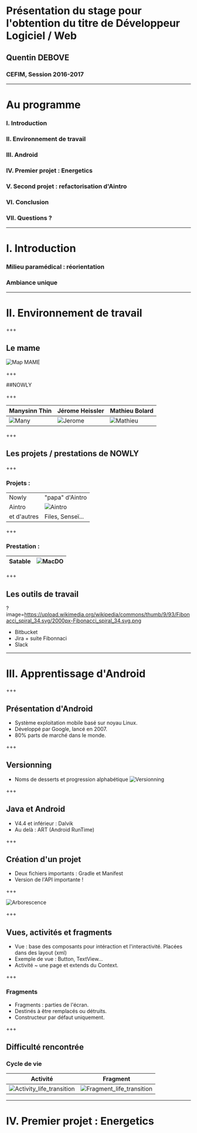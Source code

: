 # Présentation du stage pour l'obtention du titre de Développeur Logiciel / Web
## Quentin DEBOVE
### CEFIM, Session 2016-2017

---

# Au programme 
### I. Introduction
### II. Environnement de travail
### III. Android
### IV. Premier projet : Energetics
### V. Second projet : refactorisation d'Aintro
### VI. Conclusion
### VII. Questions ?

---

# I. Introduction

### Milieu paramédical : réorientation
### Ambiance unique

---

# II. Environnement de travail

+++

## Le mame
![Map MAME](http://www.tech-orleans.fr/wp-content/uploads/2015/06/FAA_MAME_TOURS_EXTERIEUR_PARVIS_03.jpg)

+++

##NOWLY

+++

|Manysinn Thin                                                                                                                       |Jérome Heissler                                                                        |Mathieu Bolard                                                                          |
|------------------------------------------------------------------------------------------------------------------------------------|---------------------------------------------------------------------------------------|----------------------------------------------------------------------------------------|
|![Many](https://media.licdn.com/mpr/mpr/shrinknp_400_400/AAEAAQAAAAAAAAh_AAAAJDQ3ZDlkYTIyLWE1MzctNDNlYy1hNmU5LWRlNmM2MWVkYjEzNw.jpg)|![Jerome](https://media.licdn.com/mpr/mpr/shrinknp_400_400/p/3/000/121/063/2ae3e5d.jpg)|![Mathieu](https://media.licdn.com/mpr/mpr/shrinknp_400_400/p/4/005/099/26e/3f6eca5.jpg)| 

+++

## Les projets / prestations de NOWLY

+++

### Projets :
|                        |                                                                                                                       |
|------------------------|-----------------------------------------------------------------------------------------------------------------------|
|Nowly                   | "papa" d'Aintro                                                                                                       |
|Aintro                  |![Aintro](https://lh3.googleusercontent.com/qF77BoA8pwfNvAtIYKzgN3d23EJE8WVjDtfHeVbcdmE6jKtP3pN5Dq67T-bwCmXqSA=w300-rw)|
|et d'autres             | Files, Senseï...                                                                                                      |

+++

### Prestation :

| Satable | ![MacDO](https://heureu.com/wp-content/uploads/2016/10/redwire-singapore-ronald-macdonald-clown.jpg)|
|---------|-----------------------------------------------------------------------------------------------------|

+++

## Les outils de travail
?image=https://upload.wikimedia.org/wikipedia/commons/thumb/9/93/Fibonacci_spiral_34.svg/2000px-Fibonacci_spiral_34.svg.png
* Bitbucket
* Jira + suite Fibonnaci
* Slack

---

# III. Apprentissage d'Android

+++

## Présentation d'Android

* Système exploitation mobile basé sur noyau Linux.
* Développé par Google, lancé en 2007.
* 80% parts de marché dans le monde.

+++

## Versionning

* Noms de desserts et progression alphabétique
![Versionning](http://3.bp.blogspot.com/-xxixKWi26CU/VnuOg6Z3d7I/AAAAAAAAAuM/qBrHidasRm0/s1600/droid.jpg)

+++

## Java et Android

* V4.4 et inférieur : Dalvik
* Au delà : ART (Android RunTime)

+++

## Création d'un projet

* Deux fichiers importants : Gradle et Manifest
* Version de l'API importante !

+++

![Arborescence](assets/images/arborescence_projet.png)
 
+++

## Vues, activités et fragments

* Vue : base des composants pour intéraction et l'interactivité. Placées dans des layout (xml)
* Exemple de vue : Button, TextView...
* Activité ~ une page et extends du Context.

+++

### Fragments

* Fragments : parties de l'écran.
* Destinés à être remplacés ou détruits.
* Constructeur par défaut uniquement.

+++

## Difficulté rencontrée

### Cycle de vie 

|Activité                                                                                                                                |Fragment                                                                    |
|----------------------------------------------------------------------------------------------------------------------------------------|----------------------------------------------------------------------------------------------------------------------------------------|
|![Activity_life_transition](https://raw.githubusercontent.com/qdebove/oral_stage/master/assets/images/activity_lifecycle_transition.png)|![Fragment_life_transition](https://raw.githubusercontent.com/qdebove/oral_stage/master/assets/images/fragment_lifecycle_transition.jpg)|

---

# IV. Premier projet : Energetics